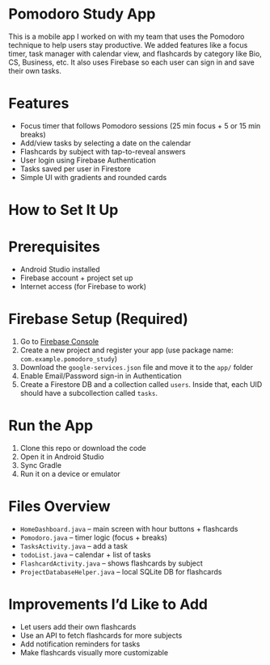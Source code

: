 # Pomodoro Study App

This is a mobile app I worked on with my team that uses the Pomodoro technique to help users stay productive.
We added features like a focus timer, task manager with calendar view, and flashcards by category like Bio, CS, Business, etc. 
It also uses Firebase so each user can sign in and save their own tasks.

# Features

- Focus timer that follows Pomodoro sessions (25 min focus + 5 or 15 min breaks)
- Add/view tasks by selecting a date on the calendar
- Flashcards by subject with tap-to-reveal answers
- User login using Firebase Authentication
- Tasks saved per user in Firestore
- Simple UI with gradients and rounded cards

# How to Set It Up

# Prerequisites

- Android Studio installed
- Firebase account + project set up
- Internet access (for Firebase to work)

# Firebase Setup (Required)

1. Go to [Firebase Console](https://console.firebase.google.com)
2. Create a new project and register your app (use package name: `com.example.pomodoro_study`)
3. Download the `google-services.json` file and move it to the `app/` folder
4. Enable Email/Password sign-in in Authentication
5. Create a Firestore DB and a collection called `users`. Inside that, each UID should have a subcollection called `tasks`.

# Run the App

1. Clone this repo or download the code
2. Open it in Android Studio
3. Sync Gradle
4. Run it on a device or emulator

# Files Overview

- `HomeDashboard.java` – main screen with hour buttons + flashcards
- `Pomodoro.java` – timer logic (focus + breaks)
- `TasksActivity.java` – add a task
- `todoList.java` – calendar + list of tasks
- `FlashcardActivity.java` – shows flashcards by subject
- `ProjectDatabaseHelper.java` – local SQLite DB for flashcards

# Improvements I’d Like to Add

- Let users add their own flashcards
- Use an API to fetch flashcards for more subjects
- Add notification reminders for tasks
- Make flashcards visually more customizable
